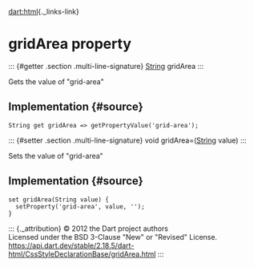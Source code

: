 [dart:html](../../dart-html/dart-html-library){._links-link}

gridArea property
=================

::: {#getter .section .multi-line-signature}
[String](../../dart-core/string-class) gridArea
:::

Gets the value of \"grid-area\"

Implementation {#source}
--------------

``` {.language-dart data-language="dart"}
String get gridArea => getPropertyValue('grid-area');
```

::: {#setter .section .multi-line-signature}
void gridArea=([String](../../dart-core/string-class) value)
:::

Sets the value of \"grid-area\"

Implementation {#source}
--------------

``` {.language-dart data-language="dart"}
set gridArea(String value) {
  setProperty('grid-area', value, '');
}
```

::: {._attribution}
© 2012 the Dart project authors\
Licensed under the BSD 3-Clause \"New\" or \"Revised\" License.\
<https://api.dart.dev/stable/2.18.5/dart-html/CssStyleDeclarationBase/gridArea.html>
:::
